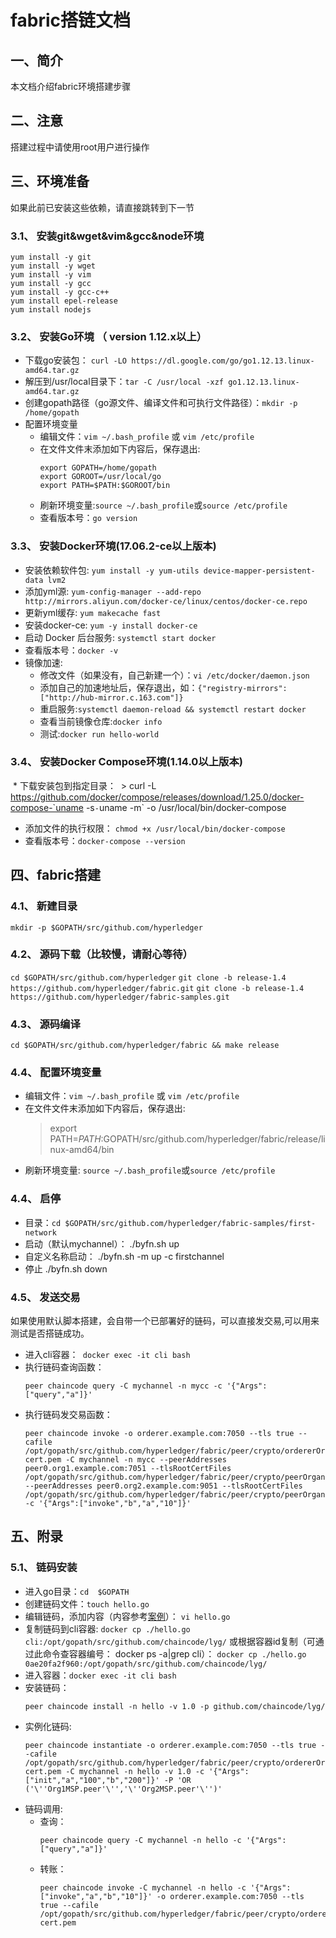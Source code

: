 # fabric搭链文档

## 一、简介
本文档介绍fabric环境搭建步骤

## 二、注意
搭建过程中请使用root用户进行操作

## 三、环境准备
如果此前已安装这些依赖，请直接跳转到下一节

### 3.1、 安装git&wget&vim&gcc&node环境
```
yum install -y git
yum install -y wget
yum install -y vim
yum install -y gcc
yum install -y gcc-c++
yum install epel-release
yum install nodejs
```

### 3.2、 安装Go环境 （ version 1.12.x以上）

* 下载go安装包： `curl -LO https://dl.google.com/go/go1.12.13.linux-amd64.tar.gz`
* 解压到/usr/local目录下：`tar -C /usr/local -xzf go1.12.13.linux-amd64.tar.gz`
* 创建gopath路径（go源文件、编译文件和可执行文件路径）：`mkdir -p /home/gopath`
* 配置环境变量
  - 编辑文件：`vim ~/.bash_profile` 或 `vim /etc/profile`
  - 在文件文件末添加如下内容后，保存退出:
    ```
    export GOPATH=/home/gopath
    export GOROOT=/usr/local/go
    export PATH=$PATH:$GOROOT/bin
    ```
  - 刷新环境变量:`source ~/.bash_profile`或`source /etc/profile`
  - 查看版本号：`go version`

### 3.3、 安装Docker环境(17.06.2-ce以上版本)
* 安装依赖软件包: `yum install -y yum-utils device-mapper-persistent-data lvm2`
* 添加yml源: `yum-config-manager --add-repo http://mirrors.aliyun.com/docker-ce/linux/centos/docker-ce.repo`
* 更新yml缓存: `yum makecache fast`
* 安装docker-ce: `yum -y install docker-ce`
* 启动 Docker 后台服务: `systemctl start docker`
* 查看版本号：`docker -v`
* 镜像加速:
  - 修改文件（如果没有，自己新建一个）：`vi /etc/docker/daemon.json`
  - 添加自己的加速地址后，保存退出，如：`{"registry-mirrors": ["http://hub-mirror.c.163.com"]}`
  - 重启服务:`systemctl daemon-reload && systemctl restart docker`
  - 查看当前镜像仓库:`docker info`
  - 测试:`docker run hello-world`

### 3.4、 安装Docker Compose环境(1.14.0以上版本)
 * 下载安装包到指定目录：
 > curl -L https://github.com/docker/compose/releases/download/1.25.0/docker-compose-`uname -s`-`uname -m` -o /usr/local/bin/docker-compose

 * 添加文件的执行权限： `chmod +x /usr/local/bin/docker-compose`
 * 查看版本号：`docker-compose --version`

## 四、fabric搭建

### 4.1、 新建目录
`mkdir -p $GOPATH/src/github.com/hyperledger`

### 4.2、 源码下载（比较慢，请耐心等待）
`cd $GOPATH/src/github.com/hyperledger`
`git clone -b release-1.4 https://github.com/hyperledger/fabric.git`
`git clone -b release-1.4 https://github.com/hyperledger/fabric-samples.git`

### 4.3、 源码编译
`cd $GOPATH/src/github.com/hyperledger/fabric && make release`

### 4.4、 配置环境变量
 * 编辑文件：`vim ~/.bash_profile` 或 `vim /etc/profile`
 * 在文件文件末添加如下内容后，保存退出:
   > export PATH=$PATH:$GOPATH/src/github.com/hyperledger/fabric/release/linux-amd64/bin
 * 刷新环境变量: `source ~/.bash_profile`或`source /etc/profile`

### 4.4、 启停
 * 目录：`cd $GOPATH/src/github.com/hyperledger/fabric-samples/first-network`
 * 启动（默认mychannel）：  ./byfn.sh up
 * 自定义名称启动：         ./byfn.sh -m up -c firstchannel
 * 停止                   ./byfn.sh down

### 4.5、 发送交易
如果使用默认脚本搭建，会自带一个已部署好的链码，可以直接发交易,可以用来测试是否搭链成功。
* 进入cli容器：` docker exec -it cli bash`
* 执行链码查询函数：
    ```
    peer chaincode query -C mychannel -n mycc -c '{"Args":["query","a"]}'
    ```
* 执行链码发交易函数：
  ```
  peer chaincode invoke -o orderer.example.com:7050 --tls true --cafile /opt/gopath/src/github.com/hyperledger/fabric/peer/crypto/ordererOrganizations/example.com/orderers/orderer.example.com/msp/tlscacerts/tlsca.example.com-cert.pem -C mychannel -n mycc --peerAddresses peer0.org1.example.com:7051 --tlsRootCertFiles /opt/gopath/src/github.com/hyperledger/fabric/peer/crypto/peerOrganizations/org1.example.com/peers/peer0.org1.example.com/tls/ca.crt --peerAddresses peer0.org2.example.com:9051 --tlsRootCertFiles /opt/gopath/src/github.com/hyperledger/fabric/peer/crypto/peerOrganizations/org2.example.com/peers/peer0.org2.example.com/tls/ca.crt -c '{"Args":["invoke","b","a","10"]}'
  ```


## 五、附录

### 5.1、 链码安装
 * 进入go目录：`cd  $GOPATH`
 * 创建链码文件：`touch hello.go`
 * 编辑链码，添加内容（内容参考[案例](./mycc/src/hello.go)）： `vi hello.go`
 * 复制链码到cli容器:
   `docker cp ./hello.go cli:/opt/gopath/src/github.com/chaincode/lyg/`
   或根据容器id复制（可通过此命令查容器编号： docker ps -a|grep cli）：
   `docker cp ./hello.go 0ae20fa2f960:/opt/gopath/src/github.com/chaincode/lyg/`
 * 进入容器：`docker exec -it cli bash`
 * 安装链码：
   ```
   peer chaincode install -n hello -v 1.0 -p github.com/chaincode/lyg/
   ```
 * 实例化链码:
   ```
   peer chaincode instantiate -o orderer.example.com:7050 --tls true --cafile /opt/gopath/src/github.com/hyperledger/fabric/peer/crypto/ordererOrganizations/example.com/orderers/orderer.example.com/msp/tlscacerts/tlsca.example.com-cert.pem -C mychannel -n hello -v 1.0 -c '{"Args":["init","a","100","b","200"]}' -P 'OR ('\''Org1MSP.peer'\'','\''Org2MSP.peer'\'')'
   ```
 * 链码调用:
   - 查询：
     ```
     peer chaincode query -C mychannel -n hello -c '{"Args":["query","a"]}'
     ```
   - 转账：
     ```
     peer chaincode invoke -C mychannel -n hello -c '{"Args":["invoke","a","b","10"]}' -o orderer.example.com:7050 --tls true --cafile /opt/gopath/src/github.com/hyperledger/fabric/peer/crypto/ordererOrganizations/example.com/orderers/orderer.example.com/msp/tlscacerts/tlsca.example.com-cert.pem

     ```